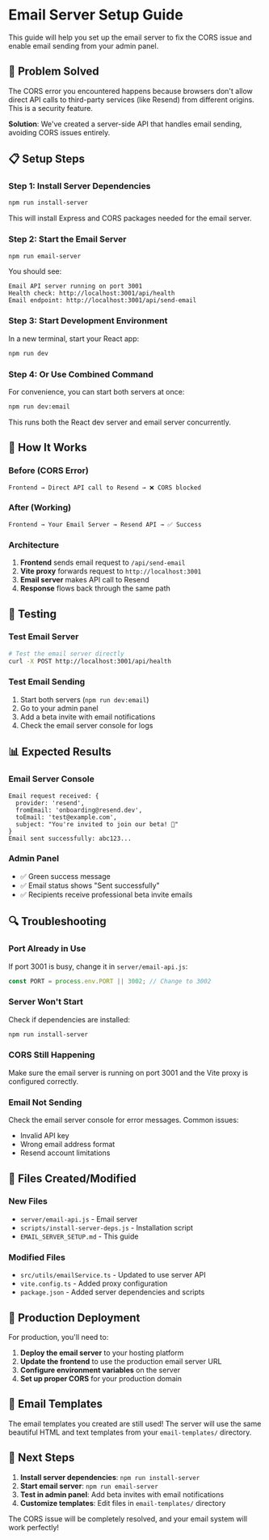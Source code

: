 # Email Server Setup Guide

This guide will help you set up the email server to fix the CORS issue and enable email sending from your admin panel.

## 🚨 **Problem Solved**

The CORS error you encountered happens because browsers don't allow direct API calls to third-party services (like Resend) from different origins. This is a security feature.

**Solution**: We've created a server-side API that handles email sending, avoiding CORS issues entirely.

## 📋 **Setup Steps**

### **Step 1: Install Server Dependencies**

```bash
npm run install-server
```

This will install Express and CORS packages needed for the email server.

### **Step 2: Start the Email Server**

```bash
npm run email-server
```

You should see:
```
Email API server running on port 3001
Health check: http://localhost:3001/api/health
Email endpoint: http://localhost:3001/api/send-email
```

### **Step 3: Start Development Environment**

In a new terminal, start your React app:

```bash
npm run dev
```

### **Step 4: Or Use Combined Command**

For convenience, you can start both servers at once:

```bash
npm run dev:email
```

This runs both the React dev server and email server concurrently.

## 🔧 **How It Works**

### **Before (CORS Error)**
```
Frontend → Direct API call to Resend → ❌ CORS blocked
```

### **After (Working)**
```
Frontend → Your Email Server → Resend API → ✅ Success
```

### **Architecture**
1. **Frontend** sends email request to `/api/send-email`
2. **Vite proxy** forwards request to `http://localhost:3001`
3. **Email server** makes API call to Resend
4. **Response** flows back through the same path

## 🧪 **Testing**

### **Test Email Server**
```bash
# Test the email server directly
curl -X POST http://localhost:3001/api/health
```

### **Test Email Sending**
1. Start both servers (`npm run dev:email`)
2. Go to your admin panel
3. Add a beta invite with email notifications
4. Check the email server console for logs

## 📊 **Expected Results**

### **Email Server Console**
```
Email request received: {
  provider: 'resend',
  fromEmail: 'onboarding@resend.dev',
  toEmail: 'test@example.com',
  subject: "You're invited to join our beta! 🚀"
}
Email sent successfully: abc123...
```

### **Admin Panel**
- ✅ Green success message
- ✅ Email status shows "Sent successfully"
- ✅ Recipients receive professional beta invite emails

## 🔍 **Troubleshooting**

### **Port Already in Use**
If port 3001 is busy, change it in `server/email-api.js`:
```javascript
const PORT = process.env.PORT || 3002; // Change to 3002
```

### **Server Won't Start**
Check if dependencies are installed:
```bash
npm run install-server
```

### **CORS Still Happening**
Make sure the email server is running on port 3001 and the Vite proxy is configured correctly.

### **Email Not Sending**
Check the email server console for error messages. Common issues:
- Invalid API key
- Wrong email address format
- Resend account limitations

## 📁 **Files Created/Modified**

### **New Files**
- `server/email-api.js` - Email server
- `scripts/install-server-deps.js` - Installation script
- `EMAIL_SERVER_SETUP.md` - This guide

### **Modified Files**
- `src/utils/emailService.ts` - Updated to use server API
- `vite.config.ts` - Added proxy configuration
- `package.json` - Added server dependencies and scripts

## 🚀 **Production Deployment**

For production, you'll need to:

1. **Deploy the email server** to your hosting platform
2. **Update the frontend** to use the production email server URL
3. **Configure environment variables** on the server
4. **Set up proper CORS** for your production domain

## 📧 **Email Templates**

The email templates you created are still used! The server will use the same beautiful HTML and text templates from your `email-templates/` directory.

## 🎯 **Next Steps**

1. **Install server dependencies**: `npm run install-server`
2. **Start email server**: `npm run email-server`
3. **Test in admin panel**: Add beta invites with email notifications
4. **Customize templates**: Edit files in `email-templates/` directory

The CORS issue will be completely resolved, and your email system will work perfectly! 